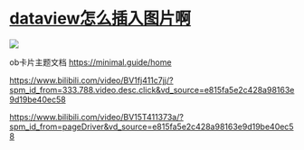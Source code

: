 # [dataview怎么插入图片啊](https://forum-zh.obsidian.md/t/topic/9803)
![](Pasted%20image%2020231108173414.png)


ob卡片主题文档
https://minimal.guide/home

https://www.bilibili.com/video/BV1fj411c7jj/?spm_id_from=333.788.video.desc.click&vd_source=e815fa5e2c428a98163e9d19be40ec58

https://www.bilibili.com/video/BV15T411373a/?spm_id_from=pageDriver&vd_source=e815fa5e2c428a98163e9d19be40ec58